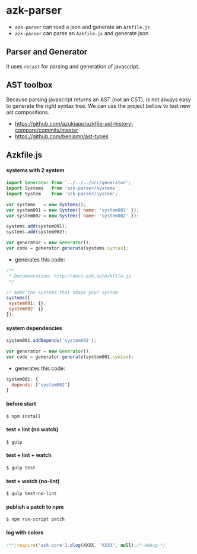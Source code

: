 # azk-parser

- `azk-parser` can read a json and generate an `Azkfile.js`
- `azk-parser` can parse an `Azkfile.js` and generate json

## Parser and Generator

It uses `recast` for parsing and generation of javascript.

## AST toolbox

Because parsing javascript returns an AST (not an CST), is not always easy to generate the right syntax tree. We can use the project bellow to test new ast compositions.

- https://github.com/azukiapp/azkfile-ast-history-compare/commits/master
- https://github.com/benjamn/ast-types

## Azkfile.js

#### systems with 2 system

```js
import Generator from '../../../src/generator';
import Systems   from 'azk-parser/systems';
import System    from 'azk-parser/system';

var systems   = new Systems();
var system001 = new System({ name: 'system001' });
var system002 = new System({ name: 'system002' });

systems.add(system001);
systems.add(system002);

var generator = new Generator();
var code = generator.generate(systems.syntax);
```

- generates this code:

```js
/**
 * Documentation: http://docs.azk.io/Azkfile.js
 */

// Adds the systems that shape your system
systems({
 system001: {},
 system002: {}
});
```

#### system dependencies

```js
system001.addDepends('system002');

var generator = new Generator();
var code = generator.generate(system001.syntax);
```

- generates this code:

```js
system001: {
  depends: ["system002"]
}
```


#### before start

```
$ npm install
```

#### test + lint (no watch)

```
$ gulp
```

#### test + lint + watch

```
$ gulp test
```

#### test + watch (no-lint)

```
$ gulp test-no-lint
```

#### publish a patch to npm

```
$ npm run-script patch
```

#### log with colors
```js
/**/require('azk-core').dlog(XXXX, "XXXX", null);/*-debug-*/
```
